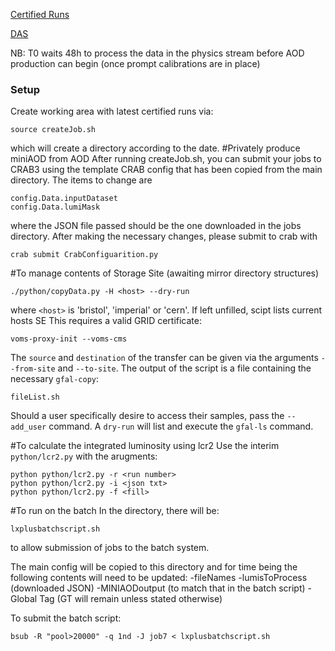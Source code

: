 [Certified Runs](https://cms-service-dqm.web.cern.ch/cms-service-dqm/CAF/certification/Collisions15/13TeV/)

[DAS](https://cmsweb.cern.ch/das/)

NB: T0 waits 48h to process the data in the physics stream before AOD production can begin (once prompt calibrations are in place)

### Setup
Create working area with latest certified runs via:
``` shell
source createJob.sh
```
which will create a directory according to the date. 
#Privately produce miniAOD from AOD
After running createJob.sh, you can submit your jobs to CRAB3 using the template CRAB config that has been copied from the main directory.
The items to change are
```
config.Data.inputDataset
config.Data.lumiMask
```
where the JSON file passed should be the one downloaded in the jobs directory.
After making the necessary changes, please submit to crab with
```
crab submit CrabConfiguarition.py
```
#To manage contents of Storage Site (awaiting mirror directory structures)
```
./python/copyData.py -H <host> --dry-run 
```
where `<host>` is 'bristol', 'imperial' or 'cern'.
If left unfilled, scipt lists current hosts SE
This requires a valid GRID certificate:
```
voms-proxy-init --voms-cms
```
The `source` and `destination` of the transfer can be given via the arguments `--from-site` and `--to-site`.
The output of the script is a file containing the necessary `gfal-copy`:
```
fileList.sh
```
Should a user specifically desire to access their samples, pass the `--add_user` command.
A `dry-run` will list and execute the `gfal-ls` command.


#To calculate the integrated luminosity using lcr2
Use the interim `python/lcr2.py` with the arugments:
```
python python/lcr2.py -r <run number>
python python/lcr2.py -i <json txt>
python python/lcr2.py -f <fill>
```


#To run on the batch
In the directory, there will be:
```
lxplusbatchscript.sh
```
to allow submission of jobs to the batch system. 

The main config will be copied to this directory and for time being the following contents will need to be updated:
-fileNames
-lumisToProcess (downloaded JSON)
-MINIAODoutput (to match that in the batch script)
-Global Tag (GT will remain unless stated otherwise)

To submit the batch script:
``` shell
bsub -R "pool>20000" -q 1nd -J job7 < lxplusbatchscript.sh
```